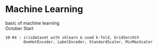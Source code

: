# Machine Learning  
basic of machine learning  
October Start  
```
10-04 : irisdataset with sklearn & used k-fold, GridSerchCV  
        OneHotEncoder, LabelEncoder, StandardScaler, MinMaxScaler
```

